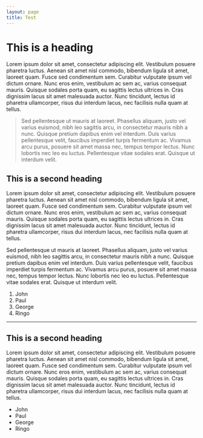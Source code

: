 ```yaml
---
layout: page
title: Test
---
```


# This is a heading

Lorem ipsum dolor sit amet, consectetur adipiscing elit. Vestibulum posuere pharetra luctus. Aenean sit amet nisl commodo, bibendum ligula sit amet, laoreet quam. Fusce sed condimentum sem. Curabitur vulputate ipsum vel dictum ornare. Nunc eros enim, vestibulum ac sem ac, varius consequat mauris. Quisque sodales porta quam, eu sagittis lectus ultrices in. Cras dignissim lacus sit amet malesuada auctor. Nunc tincidunt, lectus id pharetra ullamcorper, risus dui interdum lacus, nec facilisis nulla quam at tellus.

> Sed pellentesque ut mauris at laoreet. Phasellus aliquam, justo vel varius euismod, nibh leo sagittis arcu, in consectetur mauris nibh a nunc. Quisque pretium dapibus enim vel interdum. Duis varius pellentesque velit, faucibus imperdiet turpis fermentum ac. Vivamus arcu purus, posuere sit amet massa nec, tempus tempor lectus. Nunc lobortis nec leo eu luctus. Pellentesque vitae sodales erat. Quisque ut interdum velit.

## This is a second heading

Lorem ipsum dolor sit amet, consectetur adipiscing elit. Vestibulum posuere pharetra luctus. Aenean sit amet nisl commodo, bibendum ligula sit amet, laoreet quam. Fusce sed condimentum sem. Curabitur vulputate ipsum vel dictum ornare. Nunc eros enim, vestibulum ac sem ac, varius consequat mauris. Quisque sodales porta quam, eu sagittis lectus ultrices in. Cras dignissim lacus sit amet malesuada auctor. Nunc tincidunt, lectus id pharetra ullamcorper, risus dui interdum lacus, nec facilisis nulla quam at tellus.

Sed pellentesque ut mauris at laoreet. Phasellus aliquam, justo vel varius euismod, nibh leo sagittis arcu, in consectetur mauris nibh a nunc. Quisque pretium dapibus enim vel interdum. Duis varius pellentesque velit, faucibus imperdiet turpis fermentum ac. Vivamus arcu purus, posuere sit amet massa nec, tempus tempor lectus. Nunc lobortis nec leo eu luctus. Pellentesque vitae sodales erat. Quisque ut interdum velit.

1. John
2. Paul
3. George
4. Ringo

---

## This is a second heading

Lorem ipsum dolor sit amet, consectetur adipiscing elit. Vestibulum posuere pharetra luctus. Aenean sit amet nisl commodo, bibendum ligula sit amet, laoreet quam. Fusce sed condimentum sem. Curabitur vulputate ipsum vel dictum ornare. Nunc eros enim, vestibulum ac sem ac, varius consequat mauris. Quisque sodales porta quam, eu sagittis lectus ultrices in. Cras dignissim lacus sit amet malesuada auctor. Nunc tincidunt, lectus id pharetra ullamcorper, risus dui interdum lacus, nec facilisis nulla quam at tellus.

* John
* Paul
* George
* Ringo